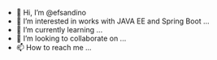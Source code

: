 - 👋 Hi, I’m @efsandino
- 👀 I’m interested in works with JAVA EE and Spring Boot ...
- 🌱 I’m currently learning ...
- 💞️ I’m looking to collaborate on ...
- 📫 How to reach me ...

<!---
efsandino/efsandino is a ✨ special ✨ repository because its `README.md` (this file) appears on your GitHub profile.
You can click the Preview link to take a look at your changes.
--->
